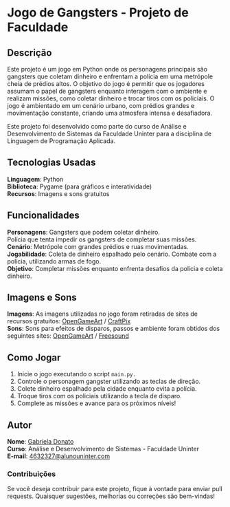 # Jogo de Gangsters - Projeto de Faculdade
## Descrição
Este projeto é um jogo em Python onde os personagens principais são gangsters que coletam dinheiro e enfrentam a polícia em uma metrópole cheia de prédios altos. O objetivo do jogo é permitir que os jogadores assumam o papel de gangsters enquanto interagem com o ambiente e realizam missões, como coletar dinheiro e trocar tiros com os policiais. O jogo é ambientado em um cenário urbano, com prédios grandes e movimentação constante, criando uma atmosfera intensa e desafiadora.

Este projeto foi desenvolvido como parte do curso de Análise e Desenvolvimento de Sistemas da Faculdade Uninter para a disciplina de Linguagem de Programação Aplicada.

## Tecnologias Usadas
**Linguagem**: Python   
**Biblioteca**: Pygame (para gráficos e interatividade)     
**Recursos**: Imagens e sons gratuitos

## Funcionalidades
**Personagens**:
Gangsters que podem coletar dinheiro.   
Polícia que tenta impedir os gangsters de completar suas missões.  
**Cenário**:
Metrópole com grandes prédios e ruas movimentadas.   
**Jogabilidade**:
Coleta de dinheiro espalhado pelo cenário.
Combate com a polícia, utilizando armas de fogo.    
**Objetivo**:
Completar missões enquanto enfrenta desafios da polícia e coleta dinheiro.

## Imagens e Sons
**Imagens**: As imagens utilizadas no jogo foram retiradas de sites de recursos gratuitos:
[OpenGameArt](https://opengameart.org/) /
[CraftPix](https://craftpix.net/)       
**Sons**: Sons para efeitos de disparos, passos e ambiente foram obtidos dos seguintes sites:
[OpenGameArt](https://opengameart.org/) /
[Freesound](https://freesound.org/)

## Como Jogar
1. Inicie o jogo executando o script `main.py.`
2. Controle o personagem gangster utilizando as teclas de direção.
3. Colete dinheiro espalhado pela cidade enquanto evita a polícia.
4. Troque tiros com os policiais utilizando a tecla de disparo.
5. Complete as missões e avance para os próximos níveis!

## Autor
**Nome**: [Gabriela Donato](https://github.com/GabsDonato)      
**Curso**: Análise e Desenvolvimento de Sistemas - Faculdade Uninter        
**E-mail**: [4632327@alunouninter.com]()

### Contribuições
Se você deseja contribuir para este projeto, fique à vontade para enviar pull requests. Quaisquer sugestões, melhorias ou correções são bem-vindas!